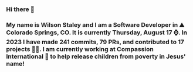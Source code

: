 ### Hi there 👋

### My name is Wilson Staley and I am a Software Developer in ⛰ Colorado Springs, CO.  It is currently Thursday, August 17 ⌚. In 2023 I have made 241 commits, 79 PRs, and contributed to 17 projects 👨‍💻. I am currently working at Compassion International 🏢 to help release children from poverty in Jesus' name!